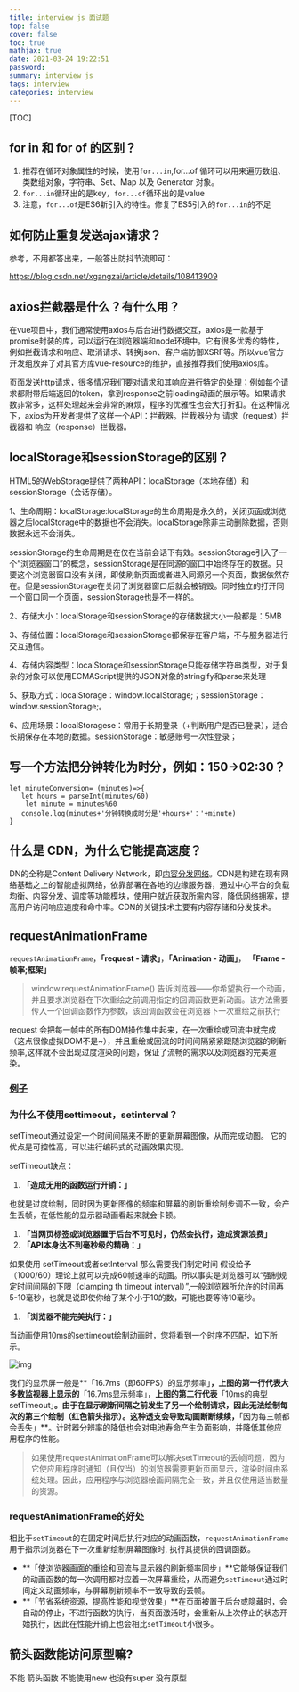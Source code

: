 ```yaml
---
title: interview js 面试题
top: false
cover: false
toc: true
mathjax: true
date: 2021-03-24 19:22:51
password:
summary: interview js
tags: interview
categories: interview
---
```


[TOC]

## for in 和 for of 的区别？

1. 推荐在循环对象属性的时候，使用`for...in`,for...of 循环可以用来遍历数组、类数组对象，字符串、Set、Map 以及 Generator 对象。
2. `for...in`循环出的是key，`for...of`循环出的是value
3. 注意，`for...of`是ES6新引入的特性。修复了ES5引入的`for...in`的不足

## 如何防止重复发送ajax请求？

参考，不用都答出来，一般答出防抖节流即可：

https://blog.csdn.net/xgangzai/article/details/108413909

## axios拦截器是什么？有什么用？

在vue项目中，我们通常使用axios与后台进行数据交互，axios是一款基于promise封装的库，可以运行在浏览器端和node环境中。它有很多优秀的特性，例如拦截请求和响应、取消请求、转换json、客户端防御XSRF等。所以vue官方开发组放弃了对其官方库vue-resource的维护，直接推荐我们使用axios库。

页面发送http请求，很多情况我们要对请求和其响应进行特定的处理；例如每个请求都附带后端返回的token，拿到response之前loading动画的展示等。如果请求数非常多，这样处理起来会非常的麻烦，程序的优雅性也会大打折扣。在这种情况下，axios为开发者提供了这样一个API：拦截器。拦截器分为 请求（request）拦截器和 响应（response）拦截器。

## localStorage和sessionStorage的区别？

HTML5的WebStorage提供了两种API：localStorage（本地存储）和sessionStorage（会话存储）。

1、生命周期：localStorage:localStorage的生命周期是永久的，关闭页面或浏览器之后localStorage中的数据也不会消失。localStorage除非主动删除数据，否则数据永远不会消失。

​		sessionStorage的生命周期是在仅在当前会话下有效。sessionStorage引入了一个“浏览器窗口”的概念，sessionStorage是在同源的窗口中始终存在的数据。只要这个浏览器窗口没有关闭，即使刷新页面或者进入同源另一个页面，数据依然存在。但是sessionStorage在关闭了浏览器窗口后就会被销毁。同时独立的打开同一个窗口同一个页面，sessionStorage也是不一样的。

2、存储大小：localStorage和sessionStorage的存储数据大小一般都是：5MB

3、存储位置：localStorage和sessionStorage都保存在客户端，不与服务器进行交互通信。

4、存储内容类型：localStorage和sessionStorage只能存储字符串类型，对于复杂的对象可以使用ECMAScript提供的JSON对象的stringify和parse来处理

5、获取方式：localStorage：window.localStorage;；sessionStorage：window.sessionStorage;。

6、应用场景：localStoragese：常用于长期登录（+判断用户是否已登录），适合长期保存在本地的数据。sessionStorage：敏感账号一次性登录；

## 写一个方法把分钟转化为时分，例如：150->02:30？

```
let minuteConversion= (minutes)=>{
   let hours = parseInt(minutes/60)
    let minute = minutes%60
   console.log(minutes+'分钟转换成时分是'+hours+'：'+minute)
}
```

## 什么是 CDN，为什么它能提高速度？

DN的全称是Content Delivery Network，即[内容分发网络](https://baike.baidu.com/item/内容分发网络/4034265)。CDN是构建在现有网络基础之上的智能虚拟网络，依靠部署在各地的边缘服务器，通过中心平台的负载均衡、内容分发、调度等功能模块，使用户就近获取所需内容，降低网络拥塞，提高用户访问响应速度和命中率。CDN的关键技术主要有内容存储和分发技术。

##  requestAnimationFrame

`requestAnimationFrame`，**「request - 请求」**，**「Animation - 动画」**， **「Frame - 帧率;框架」**

> window.requestAnimationFrame() 告诉浏览器——你希望执行一个动画，并且要求浏览器在下次重绘之前调用指定的回调函数更新动画。该方法需要传入一个回调函数作为参数，该回调函数会在浏览器下一次重绘之前执行

request 会把每一帧中的所有DOM操作集中起来，在一次重绘或回流中就完成（这点很像虚拟DOM不是~），并且重绘或回流的时间间隔紧紧跟随浏览器的刷新频率,这样就不会出现过度渲染的问题，保证了流畅的需求以及浏览器的完美渲染。

### [例子](https://css-tricks.com/using-requestanimationframe/)

###  为什么不使用settimeout，setinterval？

setTimeout通过设定一个时间间隔来不断的更新屏幕图像，从而完成动图。 它的优点是可控性高，可以进行编码式的动画效果实现。

setTimeout缺点：

1. **「造成无用的函数运行开销：」**

也就是过度绘制，同时因为更新图像的频率和屏幕的刷新重绘制步调不一致，会产生丢帧，在低性能的显示器动画看起来就会卡顿。

1. **「当网页标签或浏览器置于后台不可见时，仍然会执行，造成资源浪费」**
2. **「API本身达不到毫秒级的精确：」**

如果使用 setTimeout或者setInterval 那么需要我们制定时间 假设给予 （1000/60）理论上就可以完成60帧速率的动画。所以事实是浏览器可以“强制规定时间间隔的下限（clamping th timeout interval）”,一般浏览器所允许的时间再5-10毫秒，也就是说即使你给了某个小于10的数，可能也要等待10毫秒。

1. **「浏览器不能完美执行：」**

当动画使用10ms的settimeout绘制动画时，您将看到一个时序不匹配，如下所示。

![img](https://p3-juejin.byteimg.com/tos-cn-i-k3u1fbpfcp/c186eeb339b240dd96053c2ccaf2a49e~tplv-k3u1fbpfcp-zoom-1.image)

我们的显示屏一般是**「16.7ms（即60FPS）的显示频率」**，上图的第一行代表大多数监视器上显示的**「16.7ms显示频率」**，上图的第二行代表**「10ms的典型setTimeout」**。由于在显示刷新间隔之前发生了另一个绘制请求，因此无法绘制每次的第三个绘制（红色箭头指示）。这种透支会导致动画断断续续，**「因为每三帧都会丢失」**。计时器分辨率的降低也会对电池寿命产生负面影响，并降低其他应用程序的性能。

> 如果使用requestAnimationFrame可以解决setTimeout的丢帧问题，因为它使应用程序时通知（且仅当）的浏览器需要更新页面显示，渲染时间由系统处理。因此，应用程序与浏览器绘画间隔完全一致，并且仅使用适当数量的资源。

### requestAnimationFrame的好处

相比于`setTimeout`的在固定时间后执行对应的动画函数，`requestAnimationFrame`用于指示浏览器在下一次重新绘制屏幕图像时, 执行其提供的回调函数。

- **「使浏览器画面的重绘和回流与显示器的刷新频率同步」**它能够保证我们的动画函数的每一次调用都对应着一次屏幕重绘，从而避免`setTimeout`通过时间定义动画频率，与屏幕刷新频率不一致导致的丢帧。
- **「节省系统资源，提高性能和视觉效果」**在页面被置于后台或隐藏时，会自动的停止，不进行函数的执行，当页面激活时，会重新从上次停止的状态开始执行，因此在性能开销上也会相比`setTimeout`小很多。

## 箭头函数能访问原型嘛?

不能 箭头函数 不能使用new 也没有super 没有原型